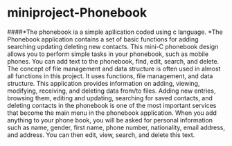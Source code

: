 # miniproject-Phonebook
####*The phonebook ia a simple apllication coded using c language.
*The Phonebook application contains a set of basic functions for 
    adding 
    searching
    updating 
    deleting new contacts. 
 This mini-C phonebook design allows you to perform simple tasks in your phonebook, such as mobile phones. 
 You can add text to the phonebook, find, edit, search, and delete. The concept of file management and data structure is often used in almost all functions in this project.  It uses functions, file management, and data structure.
 This application provides information on adding, viewing, modifying, receiving, and deleting data from/to files. Adding new entries, browsing them, editing and updating, searching for saved contacts, and deleting contacts in the phonebook is one of the most important services that become the main menu in the phonebook application. When you add anything to your phone book, you will be asked for personal information such as name, gender, first name, phone number, nationality, email address, and address. You can then edit, view, search, and delete this text.
